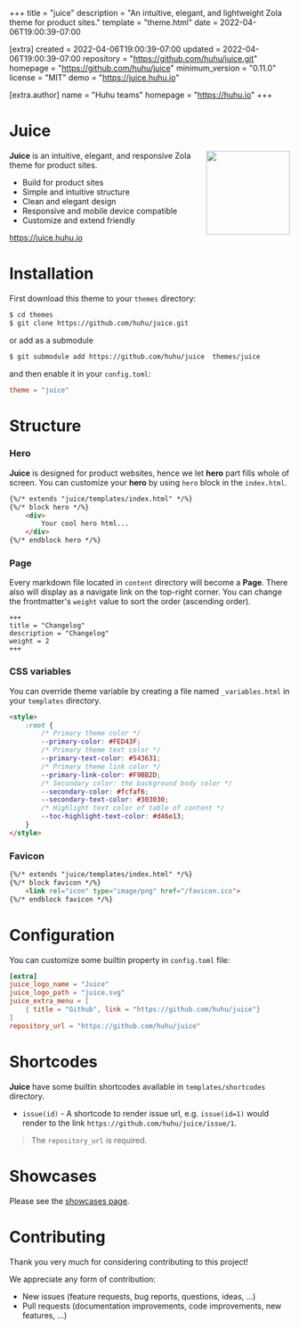 
+++
title = "juice"
description = "An intuitive, elegant, and lightweight Zola theme for product sites."
template = "theme.html"
date = 2022-04-06T19:00:39-07:00

[extra]
created = 2022-04-06T19:00:39-07:00
updated = 2022-04-06T19:00:39-07:00
repository = "https://github.com/huhu/juice.git"
homepage = "https://github.com/huhu/juice"
minimum_version = "0.11.0"
license = "MIT"
demo = "https://juice.huhu.io"

[extra.author]
name = "Huhu teams"
homepage = "https://huhu.io"
+++        

# Juice

<img align="right" width="150" height="150" src="/content/juice.svg">

**Juice** is an intuitive, elegant, and responsive Zola theme for product sites.

- Build for product sites
- Simple and intuitive structure
- Clean and elegant design 
- Responsive and mobile device compatible
- Customize and extend friendly

https://juice.huhu.io

# Installation

First download this theme to your `themes` directory:

```bash
$ cd themes
$ git clone https://github.com/huhu/juice.git
```

or add as a submodule
```bash
$ git submodule add https://github.com/huhu/juice  themes/juice
```

and then enable it in your `config.toml`:

```toml
theme = "juice"
```

# Structure

### Hero

**Juice** is designed for product websites, hence we let **hero** part fills whole of screen.
You can customize your **hero** by using `hero` block in the `index.html`.

```html
{%/* extends "juice/templates/index.html" */%}
{%/* block hero */%}
    <div>
        Your cool hero html...
    </div>
{%/* endblock hero */%}
```

### Page

Every markdown file located in `content` directory will become a **Page**. There also will display as
a navigate link on the top-right corner. 
You can change the frontmatter's `weight` value to sort the order (ascending order).

```
+++
title = "Changelog"
description = "Changelog"
weight = 2
+++

```

### CSS variables

You can override theme variable by creating a file named `_variables.html` in your `templates` directory.

```html
<style>
    :root {
        /* Primary theme color */
        --primary-color: #FED43F;
        /* Primary theme text color */
        --primary-text-color: #543631;
        /* Primary theme link color */
        --primary-link-color: #F9BB2D;
        /* Secondary color: the background body color */
        --secondary-color: #fcfaf6;
        --secondary-text-color: #303030;
        /* Highlight text color of table of content */
        --toc-highlight-text-color: #d46e13;
    }
</style>
```

### Favicon

```html
{%/* extends "juice/templates/index.html" */%}
{%/* block favicon */%}
    <link rel="icon" type="image/png" href="/favicon.ico">
{%/* endblock favicon */%}
```

# Configuration

You can customize some builtin property in `config.toml` file:

```toml
[extra]
juice_logo_name = "Juice"
juice_logo_path = "juice.svg"
juice_extra_menu = [
    { title = "Github", link = "https://github.com/huhu/juice"}
]
repository_url = "https://github.com/huhu/juice"
```

# Shortcodes

**Juice** have some builtin shortcodes available in `templates/shortcodes` directory.

- `issue(id)` - A shortcode to render issue url, e.g. `issue(id=1)` would render to the link `https://github.com/huhu/juice/issue/1`.

> The `repository_url` is required.

# Showcases

Please see the [showcases page](https://juice.huhu.io/showcases).

# Contributing

Thank you very much for considering contributing to this project!

We appreciate any form of contribution:

- New issues (feature requests, bug reports, questions, ideas, ...)
- Pull requests (documentation improvements, code improvements, new features, ...)

        